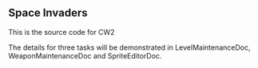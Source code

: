 ## Space Invaders
This is the source code for CW2

The details for three tasks will be demonstrated in LevelMaintenanceDoc, WeaponMaintenanceDoc and SpriteEditorDoc.